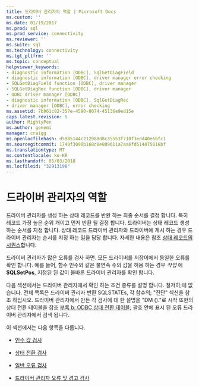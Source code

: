 ```yaml
---
title: 드라이버 관리자의 역할 | Microsoft Docs
ms.custom: ''
ms.date: 01/19/2017
ms.prod: sql
ms.prod_service: connectivity
ms.reviewer: ''
ms.suite: sql
ms.technology: connectivity
ms.tgt_pltfrm: ''
ms.topic: conceptual
helpviewer_keywords:
- diagnostic information [ODBC], SqlGetDiagField
- diagnostic information [ODBC], driver manager error checking
- SQLGetDiagField function [ODBC], driver manager
- SQLGetDiagRec function [ODBC], driver manager
- ODBC driver manager [ODBC]
- diagnostic information [ODBC], SqlGetDiagRec
- driver manager [ODBC], error checking
ms.assetid: 7b861c82-357e-4590-8074-45136e9ed15e
caps.latest.revision: 5
author: MightyPen
ms.author: genemi
manager: craigg
ms.openlocfilehash: d5985144c212988d8c35553f710f3edd40e6bfc1
ms.sourcegitcommit: 1740f3090b168c0e809611a7aa6fd514075616bf
ms.translationtype: MT
ms.contentlocale: ko-KR
ms.lasthandoff: 05/03/2018
ms.locfileid: "32913198"
---
```

# <a name="role-of-the-driver-manager"></a>드라이버 관리자의 역할
드라이버 관리자를 생성 하는 상태 레코드를 반환 하는 최종 순서를 결정 합니다. 특히 레코드 가장 높은 순위 개이고 먼저 반환 될 결정 합니다. 드라이버는 상태 레코드 생성 하는 순서를 지정 합니다. 상태 레코드 드라이버 관리자와 드라이버에 게시 하는 경우 드라이버 관리자는 순서를 지정 하는 일을 담당 합니다. 자세한 내용은 참조 [상태 레코드의 시퀀스](../../../odbc/reference/develop-app/sequence-of-status-records.md)합니다.  
  
 드라이버 관리자가 많은 오류를 검사 하면. 모든 드라이버를 저장이에서 동일한 오류를 확인 합니다. 예를 들어, 함수 인수와 같은 불연속 수의 값을 허용 하는 경우 *작업* 에 **SQLSetPos**, 지정된 된 값이 올바른 드라이버 관리자를 확인 합니다.  
  
 다음 섹션에서는 드라이버 관리자에서 확인 하는 조건 종류를 설명 합니다. 철저히;에 없습니다. 전체 목록은 드라이버 관리자 반환 SQLSTATEs, 각 함수의; "진단" 섹션을 참조 하십시오. 드라이버 관리자에서 만든 각 검사에 대 한 설명을 "DM ()."로 시작 또한의 상태 전환 테이블을 참조 [부록 b: ODBC 상태 전환 테이블](../../../odbc/reference/appendixes/appendix-b-odbc-state-transition-tables.md); 괄호 안에 표시 된 오류 드라이버 관리자에서 검색 됩니다.  
  
 이 섹션에서는 다음 항목을 다룹니다.  
  
-   [인수 값 검사](../../../odbc/reference/develop-app/argument-value-checks.md)  
  
-   [상태 전환 검사](../../../odbc/reference/develop-app/state-transition-checks.md)  
  
-   [일반 오류 검사](../../../odbc/reference/develop-app/general-error-checks.md)  
  
-   [드라이버 관리자 오류 및 경고 검사](../../../odbc/reference/develop-app/driver-manager-error-and-warning-checks.md)
